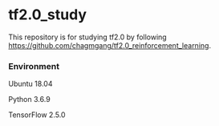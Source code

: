 # tf2.0_study
This repository is for studying tf2.0 by following https://github.com/chagmgang/tf2.0_reinforcement_learning.

### Environment
Ubuntu 18.04

Python 3.6.9

TensorFlow 2.5.0

